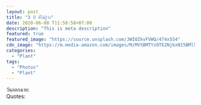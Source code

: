 ```yaml
---
layout: post
title: "3 ปี ที่ไม่รู้ว่า"
date: 2020-06-08 T11:58:58+07:00
description: "This is meta description"
featured: true
featured_image: "https://source.unsplash.com/JWIOZkvFVWQ/474x554"
cdn_image: "https://m.media-amazon.com/images/M/MV5BMTYzOTE2NjkxN15BMl5BanBnXkFtZTgwMDgzMTg0MzE@.jpg"
categories:
  - "Plant"
tags:
  - "Photos"
  - "Plant"
---
```

วันออกฉาย:  
Quotes:  
